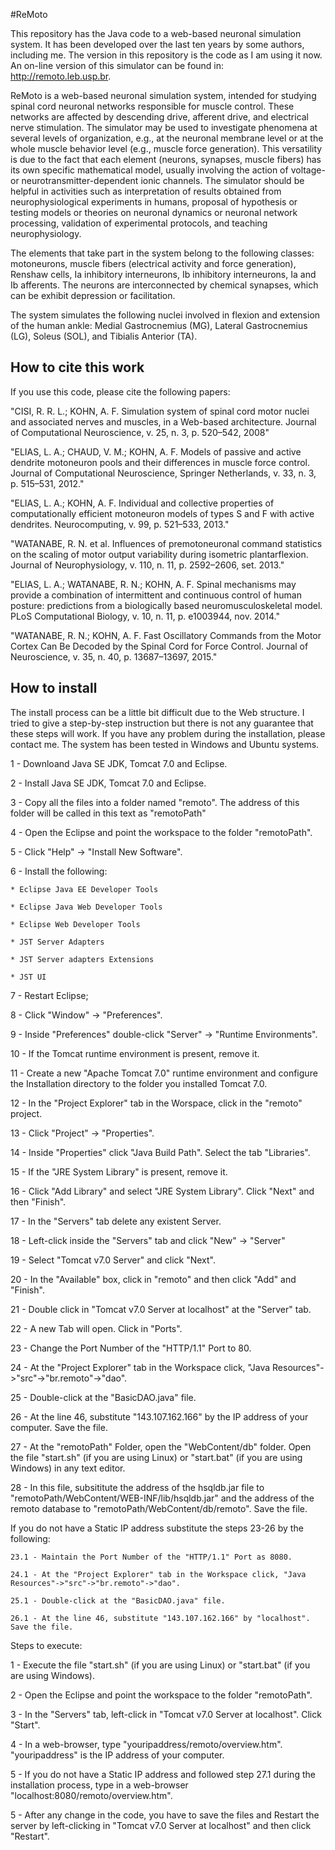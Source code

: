 #ReMoto

This repository has the Java code to a web-based neuronal simulation system. It has been developed over the last ten years by some authors, including me. The version in this repository is the code as I am using it now. An on-line version of this simulator can be found in: http://remoto.leb.usp.br. 

ReMoto is a web-based neuronal simulation system, intended for studying spinal cord neuronal networks responsible for muscle control. These networks are affected by descending drive, afferent drive, and electrical nerve stimulation. The simulator may be used to investigate phenomena at several levels of organization, e.g., at the neuronal membrane level or at the whole muscle behavior level (e.g., muscle force generation). This versatility is due to the fact that each element (neurons, synapses, muscle fibers) has its own specific mathematical model, usually involving the action of voltage- or neurotransmitter-dependent ionic channels. The simulator should be helpful in activities such as interpretation of results obtained from neurophysiological experiments in humans, proposal of hypothesis or testing models or theories on neuronal dynamics or neuronal network processing, validation of experimental protocols, and teaching neurophysiology.

The elements that take part in the system belong to the following classes: motoneurons, muscle fibers (electrical activity and force generation), Renshaw cells, Ia inhibitory interneurons, Ib inhibitory interneurons, Ia and Ib afferents. The neurons are interconnected by chemical synapses, which can be exhibit depression or facilitation.

The system simulates the following nuclei involved in flexion and extension of the human ankle: Medial Gastrocnemius (MG), Lateral Gastrocnemius (LG), Soleus (SOL), and Tibialis Anterior (TA).

How to cite this work
------------------------


If you use this code, please cite the following papers:

"CISI, R. R. L.; KOHN, A. F. Simulation system of spinal cord motor nuclei and associated
nerves and muscles, in a Web-based architecture. Journal of Computational Neuroscience,
v. 25, n. 3, p. 520–542, 2008"

"ELIAS, L. A.; CHAUD, V. M.; KOHN, A. F. Models of passive and active dendrite motoneuron
pools and their differences in muscle force control. Journal of Computational Neuroscience,
Springer Netherlands, v. 33, n. 3, p. 515–531, 2012."

"ELIAS, L. A.; KOHN, A. F. Individual and collective properties of computationally efficient
motoneuron models of types S and F with active dendrites. Neurocomputing, v. 99, p.
521–533, 2013."

"WATANABE, R. N. et al. Influences of premotoneuronal command statistics on the scaling of
motor output variability during isometric plantarflexion. Journal of Neurophysiology, v. 110,
n. 11, p. 2592–2606, set. 2013."

"ELIAS, L. A.; WATANABE, R. N.; KOHN, A. F. Spinal mechanisms may provide a
combination of intermittent and continuous control of human posture: predictions from a
biologically based neuromusculoskeletal model. PLoS Computational Biology, v. 10, n. 11,
p. e1003944, nov. 2014."

"WATANABE, R. N.; KOHN, A. F. Fast Oscillatory Commands from the Motor Cortex Can
Be Decoded by the Spinal Cord for Force Control. Journal of Neuroscience, v. 35, n. 40, p.
13687–13697, 2015."


How to install
--------------

The install process can be a little bit difficult due to the Web structure. I tried to give a step-by-step instruction but there is not any guarantee that these steps will work. If you have any problem during the installation, please contact me. The system has been tested in Windows and Ubuntu systems.   


<p>1 - Downloand Java SE JDK, Tomcat 7.0 and Eclipse.</p>

<p>2 - Install Java SE JDK, Tomcat 7.0 and Eclipse.</p>

<p>3 - Copy all the files into a folder named "remoto". The address of this folder will be called in this text as "remotoPath"</p>

<p>4 - Open the Eclipse and point the workspace to the folder "remotoPath". </p>

<p>5 - Click "Help" -&gt; "Install New Software".</p>

<p>6 - Install the following:</p>

<pre><code>* Eclipse Java EE Developer Tools

* Eclipse Java Web Developer Tools

* Eclipse Web Developer Tools

* JST Server Adapters

* JST Server adapters Extensions

* JST UI
</code></pre>

<p>7 - Restart Eclipse;</p>

<p>8 - Click "Window" -&gt; "Preferences".</p>

<p>9 - Inside "Preferences" double-click "Server" -&gt; "Runtime Environments".</p>

<p>10 - If the Tomcat runtime environment is present, remove it.</p>

<p>11 - Create a new "Apache Tomcat 7.0" runtime environment and configure the Installation directory to the folder you installed Tomcat 7.0.</p>

<p>12 - In the "Project Explorer" tab in the Worspace, click in the "remoto" project.</p>

<p>13 - Click "Project" -&gt; "Properties".</p>

<p>14 - Inside "Properties" click "Java Build Path". Select the tab "Libraries".</p>

<p>15 - If the "JRE System Library" is present, remove it.</p>

<p>16 - Click "Add Library" and select "JRE System Library". Click "Next" and then "Finish".</p>

<p>17 - In the "Servers" tab delete any existent Server.</p>

<p>18 - Left-click inside the "Servers" tab and click "New" -&gt; "Server"</p>

<p>19 - Select "Tomcat v7.0 Server" and click "Next".</p>

<p>20 - In the "Available" box, click in "remoto"  and then click "Add" and "Finish".</p>

<p>21 - Double click in "Tomcat v7.0 Server at localhost" at the "Server" tab.</p>

<p>22 - A new Tab will open. Click in "Ports".</p>

<p>23 - Change the Port Number of the "HTTP/1.1" Port to 80.</p>

<p>24 - At the "Project Explorer" tab in the Workspace click, "Java Resources"-&gt;"src"-&gt;"br.remoto"-&gt;"dao".</p>

<p>25 - Double-click at the "BasicDAO.java" file.</p>

<p>26 - At the line 46, substitute "143.107.162.166" by the IP address of your computer. Save the file. </p>

<p>27 - At the "remotoPath" Folder, open the "WebContent/db" folder. Open the file "start.sh" (if you are using Linux) or "start.bat" (if you are using Windows) in any text editor.</p>

<p>28 - In this file, subsititute the address of the hsqldb.jar file to "remotoPath/WebContent/WEB-INF/lib/hsqldb.jar" and the address of the remoto database to "remotoPath/WebContent/db/remoto". Save the file.</p>

<p>If you do not have a Static IP address substitute the steps 23-26 by the following:</p>

<pre><code>23.1 - Maintain the Port Number of the "HTTP/1.1" Port as 8080.

24.1 - At the "Project Explorer" tab in the Workspace click, "Java Resources"-&gt;"src"-&gt;"br.remoto"-&gt;"dao".

25.1 - Double-click at the "BasicDAO.java" file.

26.1 - At the line 46, substitute "143.107.162.166" by "localhost". Save the file. 
</code></pre>

<p>Steps to execute:</p>

<p>1 - Execute the file "start.sh" (if you are using Linux) or "start.bat" (if you are using Windows).</p>

<p>2 - Open the Eclipse  and point the workspace to the folder "remotoPath". </p>

<p>3 - In the "Servers" tab, left-click in "Tomcat v7.0 Server at localhost". Click "Start".</p>

<p>4 - In a web-browser, type "youripaddress/remoto/overview.htm". "youripaddress" is the IP address of your computer. </p>

<p>5 - If you do not have a Static IP address and followed step 27.1 during the installation process, type in a web-browser "localhost:8080/remoto/overview.htm".</p>

<p>5 - After any change in the code, you have to save the files and Restart the server by left-clicking in "Tomcat v7.0 Server at localhost" and then click "Restart".</p>

